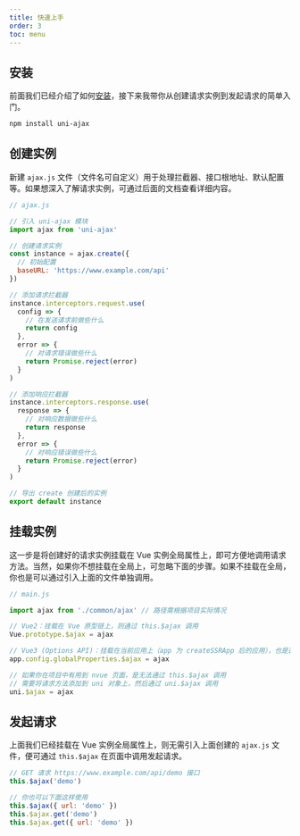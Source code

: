 ```yaml
---
title: 快速上手
order: 3
toc: menu
---
```


## 安装

前面我们已经介绍了如何[安装](/guide/installation#npm)，接下来我带你从创建请求实例到发起请求的简单入门。

```bash
npm install uni-ajax
```

## 创建实例

新建 `ajax.js` 文件（文件名可自定义）用于处理拦截器、接口根地址、默认配置等。如果想深入了解请求实例，可通过后面的文档查看详细内容。

```js
// ajax.js

// 引入 uni-ajax 模块
import ajax from 'uni-ajax'

// 创建请求实例
const instance = ajax.create({
  // 初始配置
  baseURL: 'https://www.example.com/api'
})

// 添加请求拦截器
instance.interceptors.request.use(
  config => {
    // 在发送请求前做些什么
    return config
  },
  error => {
    // 对请求错误做些什么
    return Promise.reject(error)
  }
)

// 添加响应拦截器
instance.interceptors.response.use(
  response => {
    // 对响应数据做些什么
    return response
  },
  error => {
    // 对响应错误做些什么
    return Promise.reject(error)
  }
)

// 导出 create 创建后的实例
export default instance
```

## 挂载实例

这一步是将创建好的请求实例挂载在 Vue 实例全局属性上，即可方便地调用请求方法。当然，如果你不想挂载在全局上，可忽略下面的步骤。如果不挂载在全局，你也是可以通过引入上面的文件单独调用。

```js
// main.js

import ajax from './common/ajax' // 路径需根据项目实际情况

// Vue2：挂载在 Vue 原型链上，则通过 this.$ajax 调用
Vue.prototype.$ajax = ajax

// Vue3 (Options API)：挂载在当前应用上（app 为 createSSRApp 后的应用），也是通过 this.$ajax 调用
app.config.globalProperties.$ajax = ajax

// 如果你在项目中有用到 nvue 页面，是无法通过 this.$ajax 调用
// 需要将请求方法添加到 uni 对象上，然后通过 uni.$ajax 调用
uni.$ajax = ajax
```

## 发起请求

上面我们已经挂载在 Vue 实例全局属性上，则无需引入上面创建的 `ajax.js` 文件，便可通过 `this.$ajax` 在页面中调用发起请求。

```js
// GET 请求 https://www.example.com/api/demo 接口
this.$ajax('demo')

// 你也可以下面这样使用
this.$ajax({ url: 'demo' })
this.$ajax.get('demo')
this.$ajax.get({ url: 'demo' })
```

